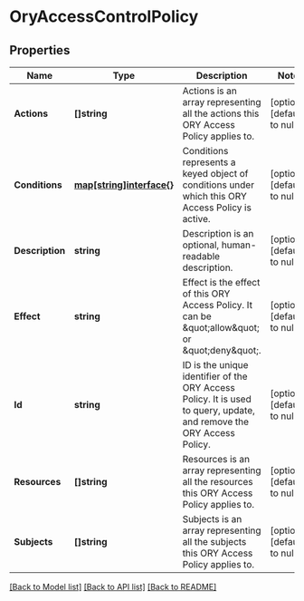 # OryAccessControlPolicy

## Properties
Name | Type | Description | Notes
------------ | ------------- | ------------- | -------------
**Actions** | **[]string** | Actions is an array representing all the actions this ORY Access Policy applies to. | [optional] [default to null]
**Conditions** | [**map[string]interface{}**](interface{}.md) | Conditions represents a keyed object of conditions under which this ORY Access Policy is active. | [optional] [default to null]
**Description** | **string** | Description is an optional, human-readable description. | [optional] [default to null]
**Effect** | **string** | Effect is the effect of this ORY Access Policy. It can be \&quot;allow\&quot; or \&quot;deny\&quot;. | [optional] [default to null]
**Id** | **string** | ID is the unique identifier of the ORY Access Policy. It is used to query, update, and remove the ORY Access Policy. | [optional] [default to null]
**Resources** | **[]string** | Resources is an array representing all the resources this ORY Access Policy applies to. | [optional] [default to null]
**Subjects** | **[]string** | Subjects is an array representing all the subjects this ORY Access Policy applies to. | [optional] [default to null]

[[Back to Model list]](../README.md#documentation-for-models) [[Back to API list]](../README.md#documentation-for-api-endpoints) [[Back to README]](../README.md)


